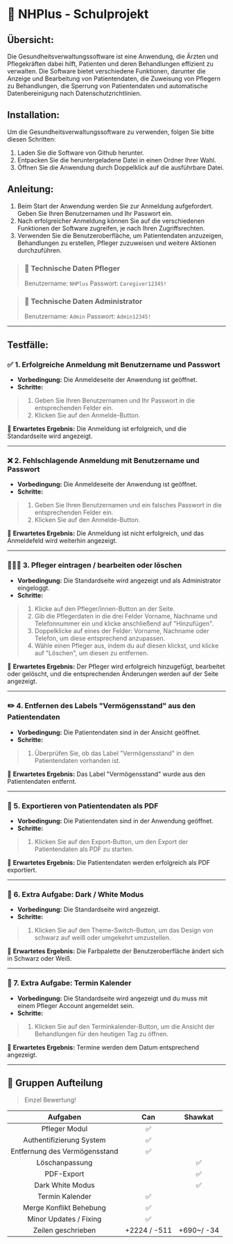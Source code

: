 # 🏥 NHPlus - Schulprojekt

## Übersicht:
Die Gesundheitsverwaltungssoftware ist eine Anwendung, die Ärzten und Pflegekräften dabei hilft, Patienten und deren Behandlungen effizient zu verwalten. Die Software bietet verschiedene Funktionen, darunter die Anzeige und Bearbeitung von Patientendaten, die Zuweisung von Pflegern zu Behandlungen, die Sperrung von Patientendaten und automatische Datenbereinigung nach Datenschutzrichtlinien.

## Installation:
Um die Gesundheitsverwaltungssoftware zu verwenden, folgen Sie bitte diesen Schritten:
1. Laden Sie die Software von Github herunter.
2. Entpacken Sie die heruntergeladene Datei in einen Ordner Ihrer Wahl.
3. Öffnen Sie die Anwendung durch Doppelklick auf die ausführbare Datei.

## Anleitung:
1. Beim Start der Anwendung werden Sie zur Anmeldung aufgefordert. Geben Sie Ihren Benutzernamen und Ihr Passwort ein.
2. Nach erfolgreicher Anmeldung können Sie auf die verschiedenen Funktionen der Software zugreifen, je nach Ihren Zugriffsrechten.
3. Verwenden Sie die Benutzeroberfläche, um Patientendaten anzuzeigen, Behandlungen zu erstellen, Pfleger zuzuweisen und weitere Aktionen durchzuführen.

> ###  🚧 Technische Daten Pfleger
> Benutzername: ``NHPlus``
> Passwort: ``Caregiver12345!``

> ###  🚧 Technische Daten Administrator
> Benutzername: ``Admin``
> Passwort: ``Admin12345!``

---

## Testfälle:

### ✅ 1. Erfolgreiche Anmeldung mit Benutzername und Passwort
- **Vorbedingung:** Die Anmeldeseite der Anwendung ist geöffnet.
- **Schritte:**
> 1. Geben Sie Ihren Benutzernamen und Ihr Passwort in die entsprechenden Felder ein.
> 2. Klicken Sie auf den Anmelde-Button.

🎯 **Erwartetes Ergebnis:** Die Anmeldung ist erfolgreich, und die Standardseite wird angezeigt.

---

### ❌ 2. Fehlschlagende Anmeldung mit Benutzername und Passwort
- **Vorbedingung:** Die Anmeldeseite der Anwendung ist geöffnet.
- **Schritte:**
> 1. Geben Sie Ihren Benutzernamen und ein falsches Passwort in die entsprechenden Felder ein.
> 2. Klicken Sie auf den Anmelde-Button.

🎯 **Erwartetes Ergebnis:** Die Anmeldung ist nicht erfolgreich, und das Anmeldefeld wird weiterhin angezeigt.

---

### 👩🏻‍⚕️ 3. Pfleger eintragen / bearbeiten oder löschen
- **Vorbedingung:** Die Standardseite wird angezeigt und als Administrator eingeloggt.
- **Schritte:**
> 1. Klicke auf den Pfleger/innen-Button an der Seite. 
> 2. Gib die Pflegerdaten in die drei Felder Vorname, Nachname und Telefonnummer ein und klicke anschließend auf "Hinzufügen". 
> 3. Doppelklicke auf eines der Felder: Vorname, Nachname oder Telefon, um diese entsprechend anzupassen.
> 4. Wähle einen Pfleger aus, indem du auf diesen klickst, und klicke auf "Löschen", um diesen zu entfernen.

🎯 **Erwartetes Ergebnis:** Der Pfleger wird erfolgreich hinzugefügt, bearbeitet oder gelöscht, und die entsprechenden Änderungen werden auf der Seite angezeigt.

---

### ✏️ 4. Entfernen des Labels "Vermögensstand" aus den Patientendaten
- **Vorbedingung:** Die Patientendaten sind in der Ansicht geöffnet.
- **Schritte:**
> 1. Überprüfen Sie, ob das Label "Vermögensstand" in den Patientendaten vorhanden ist.

🎯 **Erwartetes Ergebnis:** Das Label "Vermögensstand" wurde aus den Patientendaten entfernt.

---

### 📝 5. Exportieren von Patientendaten als PDF
- **Vorbedingung:** Die Patientendaten sind in der Anwendung geöffnet.
- **Schritte:**
> 1. Klicken Sie auf den Export-Button, um den Export der Patientendaten als PDF zu starten.

🎯 **Erwartetes Ergebnis:** Die Patientendaten werden erfolgreich als PDF exportiert.

---

### 📝 6. Extra Aufgabe: Dark / White Modus
- **Vorbedingung:** Die Standardseite wird angezeigt.
- **Schritte:**
> 1. Klicken Sie auf den Theme-Switch-Button, um das Design von schwarz auf weiß oder umgekehrt umzustellen.

🎯 **Erwartetes Ergebnis:** Die Farbpalette der Benutzeroberfläche ändert sich in Schwarz oder Weiß.

---

### 📅 7. Extra Aufgabe: Termin Kalender
- **Vorbedingung:** Die Standardseite wird angezeigt und du muss mit einem Pfleger Account angemeldet sein.
- **Schritte:**
> 1. Klicken Sie auf den Terminkalender-Button, um die Ansicht der Behandlungen für den heutigen Tag zu öffnen.

🎯 **Erwartetes Ergebnis:** Termine werden dem Datum entsprechend angezeigt.

---

## 🫨 Gruppen Aufteilung
> Einzel Bewertung!


|           Aufgaben            |     Can      |  Shawkat   |
|:-----------------------------:|:------------:|:----------:|
|         Pfleger Modul         |      ✅       |            |
|   Authentifizierung System    |      ✅       |            |
| Entfernung des Vermögensstand |      ✅       |            |
|        Löschanpassung         |              |     ✅      |
|          PDF-Export           |              |     ✅      |
|       Dark White Modus        |              |     ✅      |
|        Termin Kalender        |      ✅       |            |
|    Merge Konflikt Behebung    |      ✅       |            |
|    Minor Updates / Fixing     |      ✅       |            |
|      Zeilen geschrieben       | +2224 / -511 | +690~/ -34 |
